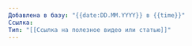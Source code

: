```yaml
---
Добавлена в базу: "{{date:DD.MM.YYYY}} в {{time}}"
Ссылка: 
Тип: "[[Ссылка на полезное видео или статью]]"
---
```

